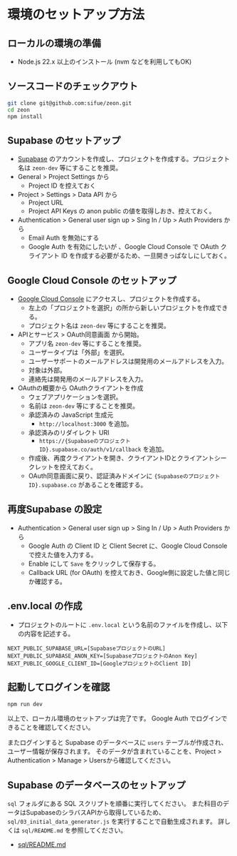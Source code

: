 # 環境のセットアップ方法

## ローカルの環境の準備
- Node.js 22.x 以上のインストール (nvm などを利用してもOK)

## ソースコードのチェックアウト

```sh
git clone git@github.com:sifue/zeon.git
cd zeon
npm install
```

## Supabase のセットアップ
- [Supabase](https://supabase.com/) のアカウントを作成し、プロジェクトを作成する。プロジェクト名は `zeon-dev` 等にすることを推奨。
- General > Project Settings から
  - Project ID を控えておく
- Project > Settings > Data API から
  - Project URL
  - Project API Keys の anon public の値を取得しおき、控えておく。
- Authentication > General user sign up > Sing In / Up > Auth Providers から
  - Email Auth を無効にする
  - Google Auth を有効にしたいが 、Google Cloud Console で OAuth クライアント ID を作成する必要がるため、一旦開きっぱなしにしておく。

## Google Cloud Console のセットアップ
- [Google Cloud Console](https://console.cloud.google.com/) にアクセスし、プロジェクトを作成する。
  - 左上の「プロジェクトを選択」の所から新しいプロジェクトを作成できる。
  - プロジェクト名は `zeon-dev` 等にすることを推奨。
- APIとサービス > OAuth同意画面 から開始。
  - アプリ名 `zeon-dev` 等にすることを推奨。
  - ユーザータイプは「外部」を選択。
  - ユーザーサポートのメールアドレスは開発用のメールアドレスを入力。
  - 対象は外部。
  - 連絡先は開発用のメールアドレスを入力。
- OAuthの概要から OAuthクライアントを作成
  - ウェブアプリケーションを選択。
  - 名前は `zeon-dev` 等にすることを推奨。
  - 承認済みの JavaScript 生成元
    - `http://localhost:3000` を追加。
  - 承認済みのリダイレクト URI
    - `https://{SupabaseのプロジェクトID}.supabase.co/auth/v1/callback` を追加。
  - 作成後、再度クライアントを開き、クライアントIDとクライアントシークレットを控えておく。
  - OAuth同意画面に戻り、認証済みドメインに `{SupabaseのプロジェクトID}.supabase.co` があることを確認する。

## 再度Supabase の設定
- Authentication > General user sign up > Sing In / Up > Auth Providers から
  - Google Auth の Client ID と Client Secret に、Google Cloud Console で控えた値を入力する。
  - Enable にして `Save` をクリックして保存する。
  - Callback URL (for OAuth) を控えておき、Google側に設定した値と同じか確認する。

## .env.local の作成
- プロジェクトのルートに `.env.local` という名前のファイルを作成し、以下の内容を記述する。

```env
NEXT_PUBLIC_SUPABASE_URL=[SupabaseプロジェクトのURL]
NEXT_PUBLIC_SUPABASE_ANON_KEY=[SupabaseプロジェクトのAnon Key]
NEXT_PUBLIC_GOOGLE_CLIENT_ID=[GoogleプロジェクトのClient ID]
```

## 起動してログインを確認

```sh
npm run dev
```

以上で、ローカル環境のセットアップは完了です。
Google Auth でログインできることを確認してください。

またログインすると Supabase のデータベースに `users` テーブルが作成され、ユーザー情報が保存されます。
そのデータが含まれていることを、Project > Authentication > Manage > Usersから確認してください。

## Supabase のデータベースのセットアップ
 `sql` フォルダにある SQL スクリプトを順番に実行してください。
また科目のデータはSupabaseのシラバスAPIから取得しているため、`sql/03_initial_data_generator.js` を実行することで自動生成されます。
詳しくは `sql/README.md` を参照してください。
- [sql/README.md](../sql/README.md)
